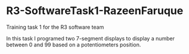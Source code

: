 # R3-SoftwareTask1-RazeenFaruque
Training task 1 for the R3 software team  

In this task I programed two 7-segment displays to display a number between 0 and 99 based on a potentiometers position.
